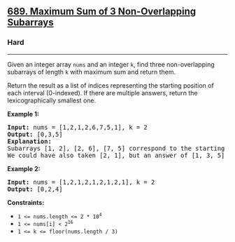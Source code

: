 ### <h2><a href="https://leetcode.com/problems/maximum-sum-of-3-non-overlapping-subarrays/">689. Maximum Sum of 3 Non-Overlapping Subarrays</a></h2>  
<h3>Hard</h3>  
<hr>  
<div>  
<p>Given an integer array <code>nums</code> and an integer <code>k</code>, find three non-overlapping subarrays of length <code>k</code> with maximum sum and return them.</p>  

<p>Return the result as a list of indices representing the starting position of each interval (0-indexed). If there are multiple answers, return the lexicographically smallest one.</p>  

<p><strong>Example 1:</strong></p>  
<pre><strong>Input:</strong> nums = [1,2,1,2,6,7,5,1], k = 2  
<strong>Output:</strong> [0,3,5]  
<strong>Explanation:</strong>  
Subarrays [1, 2], [2, 6], [7, 5] correspond to the starting indices [0, 3, 5].  
We could have also taken [2, 1], but an answer of [1, 3, 5] would be lexicographically larger.  
</pre>  

<p><strong>Example 2:</strong></p>  
<pre><strong>Input:</strong> nums = [1,2,1,2,1,2,1,2,1], k = 2  
<strong>Output:</strong> [0,2,4]  
</pre>  

<p><strong>Constraints:</strong></p>  
<ul>  
<li><code>1 <= nums.length <= 2 * 10<sup>4</sup></code></li>  
<li><code>1 <= nums[i] < 2<sup>16</sup></code></li>  
<li><code>1 <= k <= floor(nums.length / 3)</code></li>  
</ul>  
</div>  
